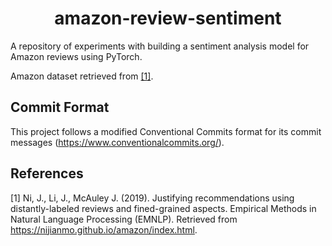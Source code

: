 <h1 align="center">amazon-review-sentiment</h1>

A repository of experiments with building a sentiment analysis model for Amazon reviews using PyTorch.

Amazon dataset retrieved from [[1]](#1).

## Commit Format

This project follows a modified Conventional Commits format for its commit messages (https://www.conventionalcommits.org/).

## References
<a id="1">[1]</a> 
Ni, J., Li, J., McAuley J. (2019). 
Justifying recommendations using distantly-labeled reviews and fined-grained aspects.
Empirical Methods in Natural Language Processing (EMNLP).
Retrieved from https://nijianmo.github.io/amazon/index.html.
